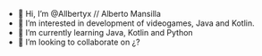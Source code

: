 - 👋 Hi, I’m @Allbertyx // Alberto Mansilla
- 👀 I’m interested in development of videogames, Java and Kotlin.
- 🌱 I’m currently learning Java, Kotlin and Python
- 💞️ I’m looking to collaborate on ¿?

<!---
Allbertyx/Allbertyx is a ✨ special ✨ repository because its `README.md` (this file) appears on your GitHub profile.
You can click the Preview link to take a look at your changes.
--->
